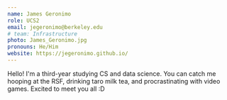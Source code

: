 ```yaml
---
name: James Geronimo
role: UCS2
email: jegeronimo@berkeley.edu
# team: Infrastructure
photo: James_Geronimo.jpg
pronouns: He/Him
website: https://jegeronimo.github.io/
---
```

Hello! I'm a third-year studying CS and data science. You can catch me hooping at the RSF, drinking taro milk tea, and procrastinating with video games. Excited to meet you all :D